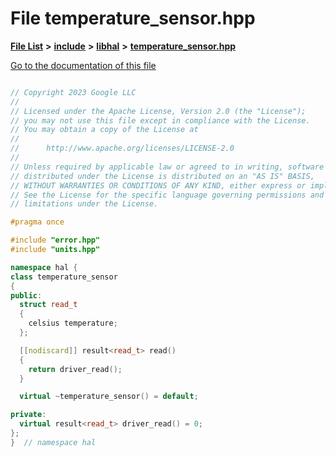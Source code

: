 

# File temperature\_sensor.hpp

[**File List**](files.md) **>** [**include**](dir_cba0faac6e93618a6e2539705915bd70.md) **>** [**libhal**](dir_c21661262b37aa135a14febc024e67d7.md) **>** [**temperature\_sensor.hpp**](temperature__sensor_8hpp.md)

[Go to the documentation of this file](temperature__sensor_8hpp.md)

```C++

// Copyright 2023 Google LLC
//
// Licensed under the Apache License, Version 2.0 (the "License");
// you may not use this file except in compliance with the License.
// You may obtain a copy of the License at
//
//      http://www.apache.org/licenses/LICENSE-2.0
//
// Unless required by applicable law or agreed to in writing, software
// distributed under the License is distributed on an "AS IS" BASIS,
// WITHOUT WARRANTIES OR CONDITIONS OF ANY KIND, either express or implied.
// See the License for the specific language governing permissions and
// limitations under the License.

#pragma once

#include "error.hpp"
#include "units.hpp"

namespace hal {
class temperature_sensor
{
public:
  struct read_t
  {
    celsius temperature;
  };

  [[nodiscard]] result<read_t> read()
  {
    return driver_read();
  }

  virtual ~temperature_sensor() = default;

private:
  virtual result<read_t> driver_read() = 0;
};
}  // namespace hal

```


